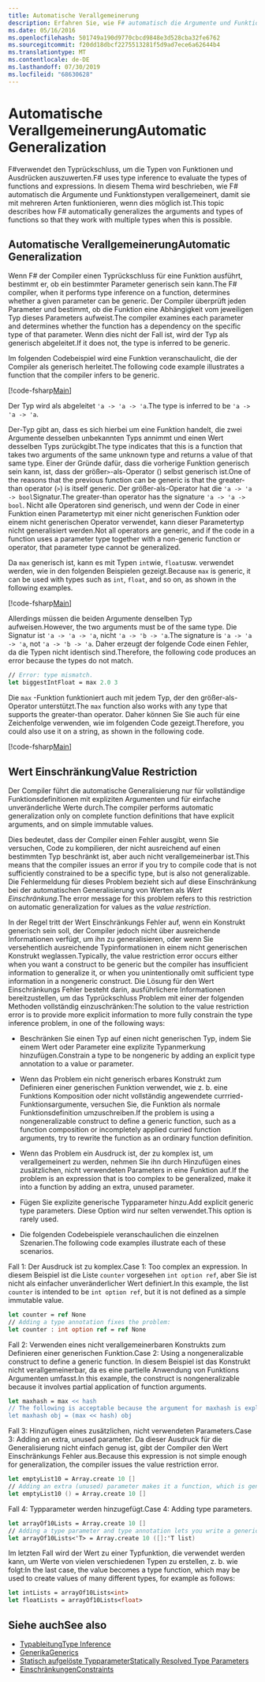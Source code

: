 ```yaml
---
title: Automatische Verallgemeinerung
description: Erfahren Sie, wie F# automatisch die Argumente und Funktionstypen verallgemeinert, damit sie mit mehreren Typen nach Möglichkeit funktionieren.
ms.date: 05/16/2016
ms.openlocfilehash: 501749a190d9770cbcd9848e3d528cba32fe6762
ms.sourcegitcommit: f20dd18dbcf2275513281f5d9ad7ece6a62644b4
ms.translationtype: MT
ms.contentlocale: de-DE
ms.lasthandoff: 07/30/2019
ms.locfileid: "68630628"
---
```

# <a name="automatic-generalization"></a><span data-ttu-id="aeed9-103">Automatische Verallgemeinerung</span><span class="sxs-lookup"><span data-stu-id="aeed9-103">Automatic Generalization</span></span>

<span data-ttu-id="aeed9-104">F#verwendet den Typrückschluss, um die Typen von Funktionen und Ausdrücken auszuwerten.</span><span class="sxs-lookup"><span data-stu-id="aeed9-104">F# uses type inference to evaluate the types of functions and expressions.</span></span> <span data-ttu-id="aeed9-105">In diesem Thema wird beschrieben, wie F# automatisch die Argumente und Funktionstypen verallgemeinert, damit sie mit mehreren Arten funktionieren, wenn dies möglich ist.</span><span class="sxs-lookup"><span data-stu-id="aeed9-105">This topic describes how F# automatically generalizes the arguments and types of functions so that they work with multiple types when this is possible.</span></span>

## <a name="automatic-generalization"></a><span data-ttu-id="aeed9-106">Automatische Verallgemeinerung</span><span class="sxs-lookup"><span data-stu-id="aeed9-106">Automatic Generalization</span></span>

<span data-ttu-id="aeed9-107">Wenn F# der Compiler einen Typrückschluss für eine Funktion ausführt, bestimmt er, ob ein bestimmter Parameter generisch sein kann.</span><span class="sxs-lookup"><span data-stu-id="aeed9-107">The F# compiler, when it performs type inference on a function, determines whether a given parameter can be generic.</span></span> <span data-ttu-id="aeed9-108">Der Compiler überprüft jeden Parameter und bestimmt, ob die Funktion eine Abhängigkeit vom jeweiligen Typ dieses Parameters aufweist.</span><span class="sxs-lookup"><span data-stu-id="aeed9-108">The compiler examines each parameter and determines whether the function has a dependency on the specific type of that parameter.</span></span> <span data-ttu-id="aeed9-109">Wenn dies nicht der Fall ist, wird der Typ als generisch abgeleitet.</span><span class="sxs-lookup"><span data-stu-id="aeed9-109">If it does not, the type is inferred to be generic.</span></span>

<span data-ttu-id="aeed9-110">Im folgenden Codebeispiel wird eine Funktion veranschaulicht, die der Compiler als generisch herleitet.</span><span class="sxs-lookup"><span data-stu-id="aeed9-110">The following code example illustrates a function that the compiler infers to be generic.</span></span>

[!code-fsharp[Main](~/samples/snippets/fsharp/lang-ref-3/snippet101.fs)]

<span data-ttu-id="aeed9-111">Der Typ wird als abgeleitet `'a -> 'a -> 'a`.</span><span class="sxs-lookup"><span data-stu-id="aeed9-111">The type is inferred to be `'a -> 'a -> 'a`.</span></span>

<span data-ttu-id="aeed9-112">Der-Typ gibt an, dass es sich hierbei um eine Funktion handelt, die zwei Argumente desselben unbekannten Typs annimmt und einen Wert desselben Typs zurückgibt.</span><span class="sxs-lookup"><span data-stu-id="aeed9-112">The type indicates that this is a function that takes two arguments of the same unknown type and returns a value of that same type.</span></span> <span data-ttu-id="aeed9-113">Einer der Gründe dafür, dass die vorherige Funktion generisch sein kann, ist, dass der größer`>`-als-Operator () selbst generisch ist.</span><span class="sxs-lookup"><span data-stu-id="aeed9-113">One of the reasons that the previous function can be generic is that the greater-than operator (`>`) is itself generic.</span></span> <span data-ttu-id="aeed9-114">Der größer-als-Operator hat die `'a -> 'a -> bool`Signatur.</span><span class="sxs-lookup"><span data-stu-id="aeed9-114">The greater-than operator has the signature `'a -> 'a -> bool`.</span></span> <span data-ttu-id="aeed9-115">Nicht alle Operatoren sind generisch, und wenn der Code in einer Funktion einen Parametertyp mit einer nicht generischen Funktion oder einem nicht generischen Operator verwendet, kann dieser Parametertyp nicht generalisiert werden.</span><span class="sxs-lookup"><span data-stu-id="aeed9-115">Not all operators are generic, and if the code in a function uses a parameter type together with a non-generic function or operator, that parameter type cannot be generalized.</span></span>

<span data-ttu-id="aeed9-116">Da `max` generisch ist, kann es mit Typen `int`wie, `float`usw. verwendet werden, wie in den folgenden Beispielen gezeigt.</span><span class="sxs-lookup"><span data-stu-id="aeed9-116">Because `max` is generic, it can be used with types such as `int`, `float`, and so on, as shown in the following examples.</span></span>

[!code-fsharp[Main](~/samples/snippets/fsharp/lang-ref-3/snippet102.fs)]

<span data-ttu-id="aeed9-117">Allerdings müssen die beiden Argumente denselben Typ aufweisen.</span><span class="sxs-lookup"><span data-stu-id="aeed9-117">However, the two arguments must be of the same type.</span></span> <span data-ttu-id="aeed9-118">Die Signatur ist `'a -> 'a -> 'a`, nicht `'a -> 'b -> 'a`.</span><span class="sxs-lookup"><span data-stu-id="aeed9-118">The signature is `'a -> 'a -> 'a`, not `'a -> 'b -> 'a`.</span></span> <span data-ttu-id="aeed9-119">Daher erzeugt der folgende Code einen Fehler, da die Typen nicht identisch sind.</span><span class="sxs-lookup"><span data-stu-id="aeed9-119">Therefore, the following code produces an error because the types do not match.</span></span>

```fsharp
// Error: type mismatch.
let biggestIntFloat = max 2.0 3
```

<span data-ttu-id="aeed9-120">Die `max` -Funktion funktioniert auch mit jedem Typ, der den größer-als-Operator unterstützt.</span><span class="sxs-lookup"><span data-stu-id="aeed9-120">The `max` function also works with any type that supports the greater-than operator.</span></span> <span data-ttu-id="aeed9-121">Daher können Sie Sie auch für eine Zeichenfolge verwenden, wie im folgenden Code gezeigt.</span><span class="sxs-lookup"><span data-stu-id="aeed9-121">Therefore, you could also use it on a string, as shown in the following code.</span></span>

[!code-fsharp[Main](~/samples/snippets/fsharp/lang-ref-3/snippet104.fs)]

## <a name="value-restriction"></a><span data-ttu-id="aeed9-122">Wert Einschränkung</span><span class="sxs-lookup"><span data-stu-id="aeed9-122">Value Restriction</span></span>

<span data-ttu-id="aeed9-123">Der Compiler führt die automatische Generalisierung nur für vollständige Funktionsdefinitionen mit expliziten Argumenten und für einfache unveränderliche Werte durch.</span><span class="sxs-lookup"><span data-stu-id="aeed9-123">The compiler performs automatic generalization only on complete function definitions that have explicit arguments, and on simple immutable values.</span></span>

<span data-ttu-id="aeed9-124">Dies bedeutet, dass der Compiler einen Fehler ausgibt, wenn Sie versuchen, Code zu kompilieren, der nicht ausreichend auf einen bestimmten Typ beschränkt ist, aber auch nicht verallgemeinerbar ist.</span><span class="sxs-lookup"><span data-stu-id="aeed9-124">This means that the compiler issues an error if you try to compile code that is not sufficiently constrained to be a specific type, but is also not generalizable.</span></span> <span data-ttu-id="aeed9-125">Die Fehlermeldung für dieses Problem bezieht sich auf diese Einschränkung bei der automatischen Generalisierung von Werten als *Wert Einschränkung*.</span><span class="sxs-lookup"><span data-stu-id="aeed9-125">The error message for this problem refers to this restriction on automatic generalization for values as the *value restriction*.</span></span>

<span data-ttu-id="aeed9-126">In der Regel tritt der Wert Einschränkungs Fehler auf, wenn ein Konstrukt generisch sein soll, der Compiler jedoch nicht über ausreichende Informationen verfügt, um ihn zu generalisieren, oder wenn Sie versehentlich ausreichende Typinformationen in einem nicht generischen Konstrukt weglassen.</span><span class="sxs-lookup"><span data-stu-id="aeed9-126">Typically, the value restriction error occurs either when you want a construct to be generic but the compiler has insufficient information to generalize it, or when you unintentionally omit sufficient type information in a nongeneric construct.</span></span> <span data-ttu-id="aeed9-127">Die Lösung für den Wert Einschränkungs Fehler besteht darin, ausführlichere Informationen bereitzustellen, um das Typrückschluss Problem mit einer der folgenden Methoden vollständig einzuschränken:</span><span class="sxs-lookup"><span data-stu-id="aeed9-127">The solution to the value restriction error is to provide more explicit information to more fully constrain the type inference problem, in one of the following ways:</span></span>

- <span data-ttu-id="aeed9-128">Beschränken Sie einen Typ auf einen nicht generischen Typ, indem Sie einem Wert oder Parameter eine explizite Typanmerkung hinzufügen.</span><span class="sxs-lookup"><span data-stu-id="aeed9-128">Constrain a type to be nongeneric by adding an explicit type annotation to a value or parameter.</span></span>

- <span data-ttu-id="aeed9-129">Wenn das Problem ein nicht generisch erbares Konstrukt zum Definieren einer generischen Funktion verwendet, wie z. b. eine Funktions Komposition oder nicht vollständig angewendete currried-Funktionsargumente, versuchen Sie, die Funktion als normale Funktionsdefinition umzuschreiben.</span><span class="sxs-lookup"><span data-stu-id="aeed9-129">If the problem is using a nongeneralizable construct to define a generic function, such as a function composition or incompletely applied curried function arguments, try to rewrite the function as an ordinary function definition.</span></span>

- <span data-ttu-id="aeed9-130">Wenn das Problem ein Ausdruck ist, der zu komplex ist, um verallgemeinert zu werden, nehmen Sie ihn durch Hinzufügen eines zusätzlichen, nicht verwendeten Parameters in eine Funktion auf.</span><span class="sxs-lookup"><span data-stu-id="aeed9-130">If the problem is an expression that is too complex to be generalized, make it into a function by adding an extra, unused parameter.</span></span>

- <span data-ttu-id="aeed9-131">Fügen Sie explizite generische Typparameter hinzu.</span><span class="sxs-lookup"><span data-stu-id="aeed9-131">Add explicit generic type parameters.</span></span> <span data-ttu-id="aeed9-132">Diese Option wird nur selten verwendet.</span><span class="sxs-lookup"><span data-stu-id="aeed9-132">This option is rarely used.</span></span>

- <span data-ttu-id="aeed9-133">Die folgenden Codebeispiele veranschaulichen die einzelnen Szenarien.</span><span class="sxs-lookup"><span data-stu-id="aeed9-133">The following code examples illustrate each of these scenarios.</span></span>

<span data-ttu-id="aeed9-134">Fall 1: Der Ausdruck ist zu komplex.</span><span class="sxs-lookup"><span data-stu-id="aeed9-134">Case 1: Too complex an expression.</span></span> <span data-ttu-id="aeed9-135">In diesem Beispiel ist die Liste `counter` vorgesehen `int option ref`, aber Sie ist nicht als einfacher unveränderlicher Wert definiert.</span><span class="sxs-lookup"><span data-stu-id="aeed9-135">In this example, the list `counter` is intended to be `int option ref`, but it is not defined as a simple immutable value.</span></span>

```fsharp
let counter = ref None
// Adding a type annotation fixes the problem:
let counter : int option ref = ref None
```

<span data-ttu-id="aeed9-136">Fall 2: Verwenden eines nicht verallgemeinerbaren Konstrukts zum Definieren einer generischen Funktion.</span><span class="sxs-lookup"><span data-stu-id="aeed9-136">Case 2: Using a nongeneralizable construct to define a generic function.</span></span> <span data-ttu-id="aeed9-137">In diesem Beispiel ist das Konstrukt nicht verallgemeinerbar, da es eine partielle Anwendung von Funktions Argumenten umfasst.</span><span class="sxs-lookup"><span data-stu-id="aeed9-137">In this example, the construct is nongeneralizable because it involves partial application of function arguments.</span></span>

```fsharp
let maxhash = max << hash
// The following is acceptable because the argument for maxhash is explicit:
let maxhash obj = (max << hash) obj
```

<span data-ttu-id="aeed9-138">Fall 3: Hinzufügen eines zusätzlichen, nicht verwendeten Parameters.</span><span class="sxs-lookup"><span data-stu-id="aeed9-138">Case 3: Adding an extra, unused parameter.</span></span> <span data-ttu-id="aeed9-139">Da dieser Ausdruck für die Generalisierung nicht einfach genug ist, gibt der Compiler den Wert Einschränkungs Fehler aus.</span><span class="sxs-lookup"><span data-stu-id="aeed9-139">Because this expression is not simple enough for generalization, the compiler issues the value restriction error.</span></span>

```fsharp
let emptyList10 = Array.create 10 []
// Adding an extra (unused) parameter makes it a function, which is generalizable.
let emptyList10 () = Array.create 10 []
```

<span data-ttu-id="aeed9-140">Fall 4: Typparameter werden hinzugefügt.</span><span class="sxs-lookup"><span data-stu-id="aeed9-140">Case 4: Adding type parameters.</span></span>

```fsharp
let arrayOf10Lists = Array.create 10 []
// Adding a type parameter and type annotation lets you write a generic value.
let arrayOf10Lists<'T> = Array.create 10 ([]:'T list)
```

<span data-ttu-id="aeed9-141">Im letzten Fall wird der Wert zu einer Typfunktion, die verwendet werden kann, um Werte von vielen verschiedenen Typen zu erstellen, z. b. wie folgt:</span><span class="sxs-lookup"><span data-stu-id="aeed9-141">In the last case, the value becomes a type function, which may be used to create values of many different types, for example as follows:</span></span>

```fsharp
let intLists = arrayOf10Lists<int>
let floatLists = arrayOf10Lists<float>
```

## <a name="see-also"></a><span data-ttu-id="aeed9-142">Siehe auch</span><span class="sxs-lookup"><span data-stu-id="aeed9-142">See also</span></span>

- [<span data-ttu-id="aeed9-143">Typableitung</span><span class="sxs-lookup"><span data-stu-id="aeed9-143">Type Inference</span></span>](../type-inference.md)
- [<span data-ttu-id="aeed9-144">Generika</span><span class="sxs-lookup"><span data-stu-id="aeed9-144">Generics</span></span>](index.md)
- [<span data-ttu-id="aeed9-145">Statisch aufgelöste Typparameter</span><span class="sxs-lookup"><span data-stu-id="aeed9-145">Statically Resolved Type Parameters</span></span>](statically-resolved-type-parameters.md)
- [<span data-ttu-id="aeed9-146">Einschränkungen</span><span class="sxs-lookup"><span data-stu-id="aeed9-146">Constraints</span></span>](constraints.md)
